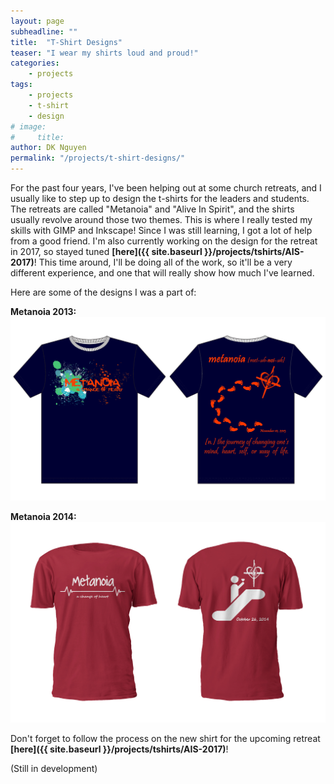 ```yaml
---
layout: page
subheadline: ""
title:  "T-Shirt Designs"
teaser: "I wear my shirts loud and proud!"
categories:
    - projects
tags:
    - projects
    - t-shirt
    - design
# image:
#     title:
author: DK Nguyen
permalink: "/projects/t-shirt-designs/"
---
```

For the past four years, I've been helping out at some church retreats, and I usually like to step up to design the t-shirts for the leaders and students. The retreats are called "Metanoia" and "Alive In Spirit", and the shirts usually revolve around those two themes.
This is where I really tested my skills with GIMP and Inkscape! Since I was still learning, I got a lot of help from a good friend. I'm also currently working on the design for the retreat in 2017, so stayed tuned **[here]({{ site.baseurl }}/projects/tshirts/AIS-2017)**! This time around, I'll be doing all of the work, so it'll be a very different experience, and one that will really show how much I've learned.

Here are some of the designs I was a part of:

**Metanoia 2013:**
![Metanoia 2013 Shirt](/images/metanoia_2013.png "Metanoia 2013 Shirt")

**Metanoia 2014:**
![Metanoia 2013 Shirt](/images/metanoia_2014.png "Metanoia 2014 Shirt")

Don't forget to follow the process on the new shirt for the upcoming retreat **[here]({{ site.baseurl }}/projects/tshirts/AIS-2017)**!

(Still in development)
